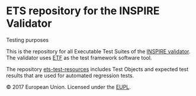 # ETS repository for the INSPIRE Validator

Testing purposes

This is the repository for all Executable Test Suites of the [INSPIRE validator](http://inspire.ec.europa.eu/validator/). The validator uses [ETF](http://etf-validator.net/) as the test framework software tool.

The repository [ets-test-resources](https://github.com/inspire-eu-validation/ets-test-resources) includes Test Objects and expected test results that are used for automated regression tests.

&copy; 2017 European Union. Licensed under the [EUPL](LICENSE).
